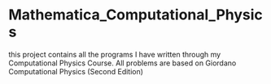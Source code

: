 # Mathematica_Computational_Physics
this project contains all the programs I have written through my Computational Physics Course.
All problems are based on Giordano Computational Physics (Second Edition)
